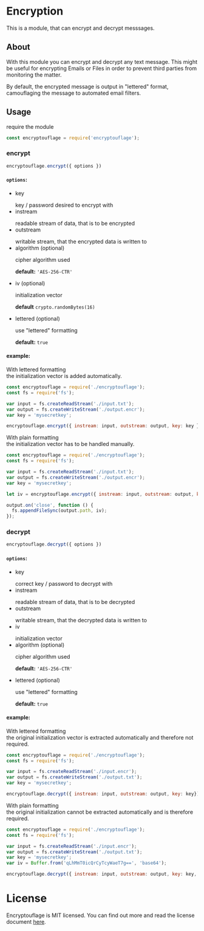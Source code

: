 # Encryption
This is a module, that can encrypt and decrypt messsages.

## About
With this module you can encrypt and decrypt any text message. This might be useful for encrypting Emails or Files in order to prevent third parties from monitoring the matter.
 
By default, the encrypted message is output in "lettered" format, camouflaging the message to automated email filters.

## Usage
require the module
``` javascript
const encryptouflage = require('encryptouflage');
```
### encrypt
``` javascript
encryptouflage.encrypt({ options })
```
#### `options`:

<dl>
<ul>
<li><dt>key</dt></li>
<dl>key / password desired to encrypt with</dt>
<li><dt>instream</dt></li>
<dl>readable stream of data, that is to be encrypted</dt>
<li><dt>outstream</dt></li>
<dl>writable stream, that the encrypted data is written to</dt>
<li><dt>algorithm (optional)</dt></li>
<dl>cipher algorithm used</dt>
<dl><strong>default:</strong> <code>'AES-256-CTR'</code><dl>
<li><dt>iv (optional)</dt></li>
<dl>initialization vector</dt>
<dl><strong>default</strong> <code>crypto.randomBytes(16)</code></dl>
<li><dt>lettered (optional)</dt></li>
<dl>use "lettered" formatting</dt>
<dl><strong>default:</strong> <code>true</code><dl>
</ul>
</dl>

#### example:
With lettered formatting\
the initialization vector is added automatically.
``` javascript
const encryptouflage = require('./encryptouflage');
const fs = require('fs');

var input = fs.createReadStream('./input.txt');
var output = fs.createWriteStream('./output.encr');
var key = 'mysecretkey';

encryptouflage.encrypt({ instream: input, outstream: output, key: key });
```
With plain formatting\
the initialization vector has to be handled manually.
``` javascript
const encryptouflage = require('./encryptouflage');
const fs = require('fs');

var input = fs.createReadStream('./input.txt');
var output = fs.createWriteStream('./output.encr');
var key = 'mysecretkey';

let iv = encryptouflage.encrypt({ instream: input, outstream: output, key: key, lettered: false });

output.on('close', function () {
  fs.appendFileSync(output.path, iv);
});
```
### decrypt
``` javascript
encryptouflage.decrypt({ options })
```
#### `options`:

<dl>
<ul>
<li><dt>key</dt></li>
<dl>correct key / password to decrypt with</dt>
<li><dt>instream</dt></li>
<dl>readable stream of data, that is to be decrypted</dt>
<li><dt>outstream</dt></li>
<dl>writable stream, that the decrypted data is written to</dt>
<li><dt>iv</dt></li>
<dl>initialization vector</dt>
<li><dt>algorithm (optional)</dt></li>
<dl>cipher algorithm used</dt>
<dl><strong>default:</strong> <code>'AES-256-CTR'</code><dl>
<li><dt>lettered (optional)</dt></li>
<dl>use "lettered" formatting</dt>
<dl><strong>default:</strong> <code>true</code><dl>
</ul>
</dl>

#### example:
With lettered formatting\
the original initialization vector is extracted automatically and therefore not required.
``` javascript
const encryptouflage = require('./encryptouflage');
const fs = require('fs');

var input = fs.createReadStream('./input.encr');
var output = fs.createWriteStream('./output.txt');
var key = 'mysecretkey';

encryptouflage.decrypt({ instream: input, outstream: output, key: key});
```
With plain formatting\
the original initialization cannot be extracted automatically and is therefore required.
``` javascript
const encryptouflage = require('./encryptouflage');
const fs = require('fs');

var input = fs.createReadStream('./input.encr');
var output = fs.createWriteStream('./output.txt');
var key = 'mysecretkey';
var iv = Buffer.from('qLhMmT0icQrCyTcyWaeT7g==', 'base64');

encryptouflage.decrypt({ instream: input, outstream: output, key: key, lettered: false, iv: iv });
```
# License
Encryptouflage is MIT licensed. You can find out more and read the license document [here](LICENSE).
